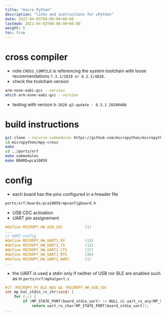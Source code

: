 ```yaml
---
title: "micro Python"
description: "links and instructions for uPython"
date: 2021-04-03T08:00:00+00:00
lastmod: 2021-04-03T08:00:00+00:00
weight: 6
toc: true
---
```

# cross compiler
* note `CROSS_COMPILE` is referencing the system toolchain with loose recommendations `7.3.1/2Q18 or 8.2.1/4Q18.`
* check the toolchain version
```bash
arm-none-eabi-gcc --version
which arm-none-eabi-gcc --version
```
* testing with version `9-2020-q2-update - 9.3.1 20200408`

# build instructions
```bash
git clone --recurse-submodules https://github.com/micropython/micropython.git
cd micropython/mpy-cross
make
cd ../ports/nrf
make submodules
make BOARD=pca10059
```

# config
* each board has the pins configured in a hreader file
```c++
ports/nrf/boards/pca10059/mpconfigboard.h
```
* USB CDC activation
* UART pin assignement
```c++
#define MICROPY_HW_USB_CDC          (1)
...
// UART config
#define MICROPY_HW_UART1_RX         (13)
#define MICROPY_HW_UART1_TX         (15)
#define MICROPY_HW_UART1_CTS        (17)
#define MICROPY_HW_UART1_RTS        (20)
#define MICROPY_HW_UART1_HWFC       (1)
...
```
* the UART is used a stdin only if neither of USB nor BLE are enabled such as in `ports/nrf/mphalport.c`
```c++
#if !MICROPY_PY_BLE_NUS && !MICROPY_HW_USB_CDC
int mp_hal_stdin_rx_chr(void) {
    for (;;) {
        if (MP_STATE_PORT(board_stdio_uart) != NULL && uart_rx_any(MP_STATE_PORT(board_stdio_uart))) {
            return uart_rx_char(MP_STATE_PORT(board_stdio_uart));
...
```
